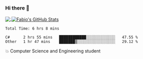 ### Hi there 👋
<a href="https://github.com/fabiovincenzi/fabiovincenzi">
  <img align="center" src="https://github-readme-stats.vercel.app/api/top-langs/?username=fabiovincenzi&title_color=ffffff&text_color=c9cacc&icon_color=2bbc8a&bg_color=1d1f21&langs_count=3" />
</a>
<a href="https://github.com/fabiovincenzi/fabiovincenzi">
  <img align="center" src="https://github-readme-stats.vercel.app/api?username=fabiovincenzi&show_icons=true&line_height=27&count_private=true&title_color=ffffff&text_color=c9cacc&icon_color=2bbc8a&bg_color=1d1f21" alt="Fabio's GitHub Stats" />
</a>
<!--START_SECTION:waka-->

```text
Total Time: 6 hrs 8 mins

C#      2 hrs 55 mins   ████████████░░░░░░░░░░░░░   47.55 %
Other   1 hr 47 mins    ███████▒░░░░░░░░░░░░░░░░░   29.12 %
```

<!--END_SECTION:waka-->

:boom: Computer Science and Engineering student
